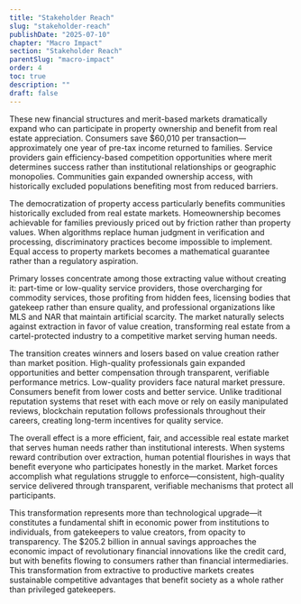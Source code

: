 ```yaml
---
title: "Stakeholder Reach"
slug: "stakeholder-reach"
publishDate: "2025-07-10"
chapter: "Macro Impact"
section: "Stakeholder Reach"
parentSlug: "macro-impact"
order: 4
toc: true
description: ""
draft: false
---
```


These new financial structures and merit-based markets dramatically expand who can participate in property ownership and benefit from real estate appreciation. Consumers save \$60,010 per transaction—approximately one year of pre-tax income returned to families. Service providers gain efficiency-based competition opportunities where merit determines success rather than institutional relationships or geographic monopolies. Communities gain expanded ownership access, with historically excluded populations benefiting most from reduced barriers.

The democratization of property access particularly benefits communities historically excluded from real estate markets. Homeownership becomes achievable for families previously priced out by friction rather than property values. When algorithms replace human judgment in verification and processing, discriminatory practices become impossible to implement. Equal access to property markets becomes a mathematical guarantee rather than a regulatory aspiration.

Primary losses concentrate among those extracting value without creating it: part-time or low-quality service providers, those overcharging for commodity services, those profiting from hidden fees, licensing bodies that gatekeep rather than ensure quality, and professional organizations like MLS and NAR that maintain artificial scarcity. The market naturally selects against extraction in favor of value creation, transforming real estate from a cartel-protected industry to a competitive market serving human needs.

The transition creates winners and losers based on value creation rather than market position. High-quality professionals gain expanded opportunities and better compensation through transparent, verifiable performance metrics. Low-quality providers face natural market pressure. Consumers benefit from lower costs and better service. Unlike traditional reputation systems that reset with each move or rely on easily manipulated reviews, blockchain reputation follows professionals throughout their careers, creating long-term incentives for quality service.

The overall effect is a more efficient, fair, and accessible real estate market that serves human needs rather than institutional interests. When systems reward contribution over extraction, human potential flourishes in ways that benefit everyone who participates honestly in the market. Market forces accomplish what regulations struggle to enforce—consistent, high-quality service delivered through transparent, verifiable mechanisms that protect all participants.

This transformation represents more than technological upgrade—it constitutes a fundamental shift in economic power from institutions to individuals, from gatekeepers to value creators, from opacity to transparency. The \$205.2 billion in annual savings approaches the economic impact of revolutionary financial innovations like the credit card, but with benefits flowing to consumers rather than financial intermediaries. This transformation from extractive to productive markets creates sustainable competitive advantages that benefit society as a whole rather than privileged gatekeepers.
